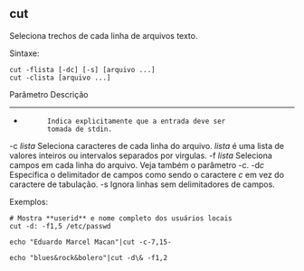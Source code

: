## cut

Seleciona trechos de cada linha de arquivos texto.

Sintaxe:

	cut -flista [-dc] [-s] [arquivo ...]
	cut -clista [arquivo ...]

Parâmetro   Descrição
---------   ---------
-           Indica explicitamente que a entrada deve ser
            tomada de stdin.
-c *lista*  Seleciona caracteres de cada linha do arquivo.
            *lista* é uma lista de valores inteiros ou intervalos
            separados por virgulas.
-f *lista*  Seleciona campos em cada linha do arquivo.
            Veja também o parâmetro -c.
-d*c*       Especifica o delimitador de campos como sendo o
            caractere *c* em vez do caractere de tabulação.
-s          Ignora linhas sem delimitadores de campos.

Exemplos:

	# Mostra **userid** e nome completo dos usuários locais
	cut -d: -f1,5 /etc/passwd

	echo "Eduardo Marcel Macan"|cut -c-7,15-

	echo "blues&rock&bolero"|cut -d\& -f1,2
